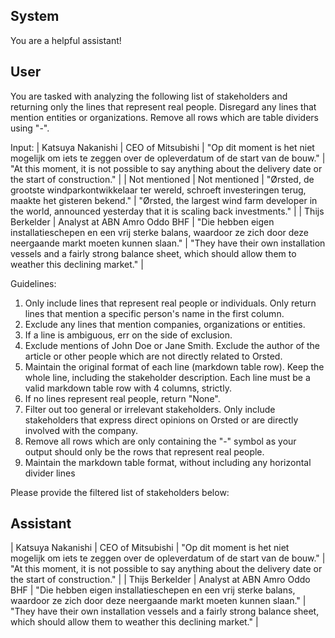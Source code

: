 ## System

You are a helpful assistant!

## User


You are tasked with analyzing the following list of stakeholders and returning only the lines that represent real people. Disregard any lines that mention entities or organizations. Remove all rows which are table dividers using "-".

Input:
| Katsuya Nakanishi | CEO of Mitsubishi | "Op dit moment is het niet mogelijk om iets te zeggen over de opleverdatum of de start van de bouw." | "At this moment, it is not possible to say anything about the delivery date or the start of construction." |
| Not mentioned | Not mentioned | "Ørsted, de grootste windparkontwikkelaar ter wereld, schroeft investeringen terug, maakte het gisteren bekend." | "Ørsted, the largest wind farm developer in the world, announced yesterday that it is scaling back investments." |
| Thijs Berkelder | Analyst at ABN Amro Oddo BHF | "Die hebben eigen installatieschepen en een vrij sterke balans, waardoor ze zich door deze neergaande markt moeten kunnen slaan." | "They have their own installation vessels and a fairly strong balance sheet, which should allow them to weather this declining market." |

Guidelines:
1. Only include lines that represent real people or individuals. Only return lines that mention a specific person's name in the first column.
2. Exclude any lines that mention companies, organizations or entities.
3. If a line is ambiguous, err on the side of exclusion.
4. Exclude mentions of John Doe or Jane Smith. Exclude the author of the article or other people which are not directly related to Orsted.
5. Maintain the original format of each line (markdown table row). Keep the whole line, including the stakeholder description. Each line must be a valid markdown table row with 4 columns, strictly.
6. If no lines represent real people, return "None".
7. Filter out too general or irrelevant stakeholders. Only include stakeholders that express direct opinions on Orsted or are directly involved with the company.
8. Remove all rows which are only containing the "-" symbol as your output should only be the rows that represent real people.
9. Maintain the markdown table format, without including any horizontal divider lines

Please provide the filtered list of stakeholders below:
        

## Assistant

| Katsuya Nakanishi | CEO of Mitsubishi | "Op dit moment is het niet mogelijk om iets te zeggen over de opleverdatum of de start van de bouw." | "At this moment, it is not possible to say anything about the delivery date or the start of construction." |
| Thijs Berkelder | Analyst at ABN Amro Oddo BHF | "Die hebben eigen installatieschepen en een vrij sterke balans, waardoor ze zich door deze neergaande markt moeten kunnen slaan." | "They have their own installation vessels and a fairly strong balance sheet, which should allow them to weather this declining market." |

